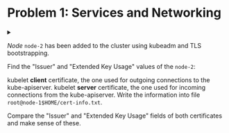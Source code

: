 # Problem 1: Services and Networking

<details>
<summary>

*Node* `node-2` has been added to the cluster using kubeadm and TLS bootstrapping.

Find the "Issuer" and "Extended Key Usage" values of the `node-2`:

kubelet **client** certificate, the one used for outgoing connections to the kube-apiserver.
kubelet **server** certificate, the one used for incoming connections from the kube-apiserver.
Write the information into file `root@node-1$HOME/cert-info.txt`.

Compare the "Issuer" and "Extended Key Usage" fields of both certificates and make sense of these.
</summary>

```sh
# your local
$ gcloud compute ssh node-2

# node-2 as root
$ systemctl cat kubelet

# check kubeconfig path -> /etc/kubernetes/kubelet.conf
# check cert path from kubeconfig for kubelet -> /var/lib/kubelet/pki/kubelet-client-current.pem

# client cert
$ openssl x509  -noout -text -in /var/lib/kubelet/pki/kubelet-client-current.pem

# server cert
$ openssl x509  -noout -text -in /var/lib/kubelet/pki/kubelet.crt
```

```sh
# Client Certificate
$ echo "Issuer: kubernetes" >> ~/cert-info.txt
$ echo "Extended Key Usage: TLS Web Client Authentication" >> ~/cert-info.txt

# Server Certificate
$ echo "Issuer: node-1-ca@1680886607" >> ~/cert-info.txt
$ echo "Extended Key Usage: TLS Web Server Authentication" >> ~/cert-info.txt
```

</details>

